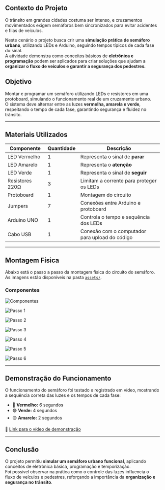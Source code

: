## Contexto do Projeto

O trânsito em grandes cidades costuma ser intenso, e cruzamentos movimentados exigem semáforos bem sincronizados para evitar acidentes e filas de veículos.  

Neste cenário o projeto busca crir uma **simulação prática de semáforo urbano**, utilizando LEDs e Arduino, seguindo tempos típicos de cada fase do sinal.  
A atividade demonstra como conceitos básicos de **eletrônica e programação** podem ser aplicados para criar soluções que ajudam a **organizar o fluxo de veículos e garantir a segurança dos pedestres**.

## Objetivo

Montar e programar um semáforo utilizando LEDs e resistores em uma protoboard, simulando o funcionamento real de um cruzamento urbano.  
O sistema deve alternar entre as luzes **vermelha, amarela e verde**, respeitando o tempo de cada fase, garantindo segurança e fluidez no trânsito.

---

## Materiais Utilizados

| Componente       | Quantidade | Descrição |
|------------------|-------------|--------------------|
| LED Vermelho     | 1           | Representa o sinal de **parar** |
| LED Amarelo      | 1           | Representa o **atenção** |
| LED Verde        | 1           | Representa o sinal de **seguir** |
| Resistores 220Ω  | 3           | Limitam a corrente para proteger os LEDs |
| Protoboard       | 1           | Montagem do circuito |
| Jumpers          | 7           | Conexões entre Arduino e protoboard |
| Arduino UNO      | 1           | Controla o tempo e sequência dos LEDs |
| Cabo USB         | 1           | Conexão com o computador para upload do código |

---

## Montagem Física

Abaixo está o passo a passo da montagem física do circuito do semáforo.  
As imagens estão disponíveis na pasta [`assets/`](./assets).

### Componentes


   ![Componentes](./assets/componentes.png)
   


   ![Passo 1](./assets/passo-um.png)


   ![Passo 2](./assets/passo-dois.png)


   ![Passo 3](./assets/passo-tres.png)


   ![Passo 4](./assets/passo-quatro.png)

 
   ![Passo 5](./assets/passo-cinco.png)


   ![Passo 6](./assets/passo-seis.png)

---

## Demonstração do Funcionamento

O funcionamento do semáforo foi testado e registrado em vídeo, mostrando a sequência correta das luzes e os tempos de cada fase:  

- 🔴 **Vermelho:** 6 segundos  
- 🟢 **Verde:** 4 segundos  
- 🟡 **Amarelo:** 2 segundos  
 
📎 [Link para o vídeo de demonstração](COLE_AQUI_O_LINK_DO_VÍDEO)

---

## Conclusão

O projeto permitiu **simular um semáforo urbano funcional**, aplicando conceitos de eletrônica básica, programação e temporização.  
Foi possível observar na prática como o controle das luzes influencia o fluxo de veículos e pedestres, reforçando a importância da **organização e segurança no trânsito**.  
